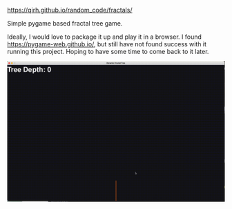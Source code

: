https://qirh.github.io/random_code/fractals/

Simple pygame based fractal tree game.

Ideally, I would love to package it up and play it in a browser. I found https://pygame-web.github.io/, but still have not found success with it running this project. Hoping to have some time to come back to it later.


![demo.gif](demo.gif)